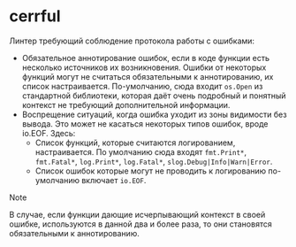 # cerrful
Линтер требующий соблюдение протокола работы с ошибками:

- Обязательное аннотирование ошибок, если в коде функции есть несколько источников их возникновения. Ошибки от некоторых функций могут не считаться обязательными к аннотированию, их список настраивается. По-умолчанию, сюда входит `os.Open` из стандартной библиотеки, которая даёт очень подробный и понятный контекст не требующий дополнительной информации. 
- Воспрещение ситуаций, когда ошибка уходит из зоны видимости без вывода. Это может не касаться некоторых типов ошибок, вроде io.EOF. Здесь:
  - Список функций, которые считаются логированием, настраивается. По умолчанию сюда входят `fmt.Print*`, `fmt.Fatal*`, `log.Print*`, `log.Fatal*`, `slog.Debug|Info|Warn|Error`.
  - Список ошибок которые могут не проводить к логированию по-умолчанию включает `io.EOF`.

> [!NOTE]
> В случае, если функции дающие исчерпывающий контекст в своей ошибке, используются в данной два и более раза, то они становятся обязательными к аннотированию.
